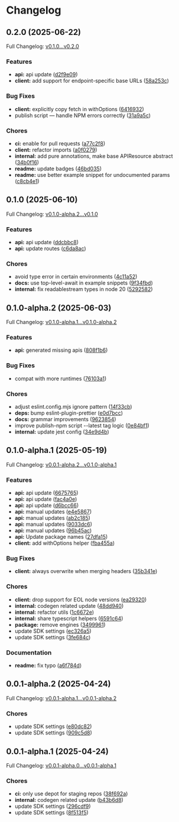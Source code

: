 # Changelog

## 0.2.0 (2025-06-22)

Full Changelog: [v0.1.0...v0.2.0](https://github.com/dinaricrypto/dinari-api-sdk-typescript/compare/v0.1.0...v0.2.0)

### Features

* **api:** api update ([d2f9e09](https://github.com/dinaricrypto/dinari-api-sdk-typescript/commit/d2f9e09b5ba11425785098f6d499ccd40839911d))
* **client:** add support for endpoint-specific base URLs ([58a253c](https://github.com/dinaricrypto/dinari-api-sdk-typescript/commit/58a253c29986e7bc52eee7cc198155ffc4b9ed76))


### Bug Fixes

* **client:** explicitly copy fetch in withOptions ([6416932](https://github.com/dinaricrypto/dinari-api-sdk-typescript/commit/6416932a357f417e96b834d555e603916be489f8))
* publish script — handle NPM errors correctly ([31a9a5c](https://github.com/dinaricrypto/dinari-api-sdk-typescript/commit/31a9a5c89c37a70587615a21dd9d2202c95f71b0))


### Chores

* **ci:** enable for pull requests ([a77c2f8](https://github.com/dinaricrypto/dinari-api-sdk-typescript/commit/a77c2f8f48ac8df849a988207389321715d74043))
* **client:** refactor imports ([a0f0279](https://github.com/dinaricrypto/dinari-api-sdk-typescript/commit/a0f02792c56be3c8b7fe6c74c7d86056ddf1eaf8))
* **internal:** add pure annotations, make base APIResource abstract ([34b0f16](https://github.com/dinaricrypto/dinari-api-sdk-typescript/commit/34b0f160ae826fbb25d72414d479a89fe86e91be))
* **readme:** update badges ([46bd035](https://github.com/dinaricrypto/dinari-api-sdk-typescript/commit/46bd035c22d55a48efdd7a6ed19b760051c3d6ab))
* **readme:** use better example snippet for undocumented params ([c8cb4e1](https://github.com/dinaricrypto/dinari-api-sdk-typescript/commit/c8cb4e1e301f29e139c0559e80331f745884cbb6))

## 0.1.0 (2025-06-10)

Full Changelog: [v0.1.0-alpha.2...v0.1.0](https://github.com/dinaricrypto/dinari-api-sdk-typescript/compare/v0.1.0-alpha.2...v0.1.0)

### Features

* **api:** api update ([ddcbbc8](https://github.com/dinaricrypto/dinari-api-sdk-typescript/commit/ddcbbc8c7dd3ac8e76d4ed3ab1af88e49205e500))
* **api:** update routes ([c6da8ac](https://github.com/dinaricrypto/dinari-api-sdk-typescript/commit/c6da8ac7d455f6beafae900f45e262187f0fe865))


### Chores

* avoid type error in certain environments ([4c11a52](https://github.com/dinaricrypto/dinari-api-sdk-typescript/commit/4c11a522a17b891ee9152a6cfd5b8de5e6b50987))
* **docs:** use top-level-await in example snippets ([9f34fbd](https://github.com/dinaricrypto/dinari-api-sdk-typescript/commit/9f34fbdb7d9812a751cefaede98141a4a38adb2f))
* **internal:** fix readablestream types in node 20 ([5292582](https://github.com/dinaricrypto/dinari-api-sdk-typescript/commit/52925822c209ee73c8ec4d5efa0f213bc587f333))

## 0.1.0-alpha.2 (2025-06-03)

Full Changelog: [v0.1.0-alpha.1...v0.1.0-alpha.2](https://github.com/dinaricrypto/dinari-api-sdk-typescript/compare/v0.1.0-alpha.1...v0.1.0-alpha.2)

### Features

* **api:** generated missing apis ([808f1b6](https://github.com/dinaricrypto/dinari-api-sdk-typescript/commit/808f1b62dfb3cfb628db584e41aa47c0f2d8fe14))


### Bug Fixes

* compat with more runtimes ([76103a1](https://github.com/dinaricrypto/dinari-api-sdk-typescript/commit/76103a1c97d32664cc2fb2d8fd83a4fd5bffc9de))


### Chores

* adjust eslint.config.mjs ignore pattern ([14f33cb](https://github.com/dinaricrypto/dinari-api-sdk-typescript/commit/14f33cb27a8aedc93934dcafaab715f405852987))
* **deps:** bump eslint-plugin-prettier ([e0d7bcc](https://github.com/dinaricrypto/dinari-api-sdk-typescript/commit/e0d7bccd8815c63ca5d33eda673d31cabaadd0f9))
* **docs:** grammar improvements ([9623854](https://github.com/dinaricrypto/dinari-api-sdk-typescript/commit/962385421797eca54c7e202a88536b43d977ca5a))
* improve publish-npm script --latest tag logic ([0e84bf1](https://github.com/dinaricrypto/dinari-api-sdk-typescript/commit/0e84bf1d36b980f34a5f69ebaa490e801e4b082f))
* **internal:** update jest config ([34e9d4b](https://github.com/dinaricrypto/dinari-api-sdk-typescript/commit/34e9d4b035bddcb5a71dddc14fd2013547462c44))

## 0.1.0-alpha.1 (2025-05-19)

Full Changelog: [v0.0.1-alpha.2...v0.1.0-alpha.1](https://github.com/dinaricrypto/dinari-api-sdk-typescript/compare/v0.0.1-alpha.2...v0.1.0-alpha.1)

### Features

* **api:** api update ([6675765](https://github.com/dinaricrypto/dinari-api-sdk-typescript/commit/6675765381bbb19a4741e6be70ddc92fca50b53d))
* **api:** api update ([fac4a0e](https://github.com/dinaricrypto/dinari-api-sdk-typescript/commit/fac4a0e1f270bbd85383042c6af96fe7c1f669cf))
* **api:** api update ([d6bcc66](https://github.com/dinaricrypto/dinari-api-sdk-typescript/commit/d6bcc663755e2e62e8a45e24df5b2218a7bd03a4))
* **api:** manual updates ([e4e5867](https://github.com/dinaricrypto/dinari-api-sdk-typescript/commit/e4e5867d81a5403fd3a609044b330ca0d85b6144))
* **api:** manual updates ([ab2c185](https://github.com/dinaricrypto/dinari-api-sdk-typescript/commit/ab2c185d230fb916c141bdf5c0e21a55eaf392bb))
* **api:** manual updates ([9033dc6](https://github.com/dinaricrypto/dinari-api-sdk-typescript/commit/9033dc6f676ef923a3554b5289a8ce7d4345ad56))
* **api:** manual updates ([96b45ac](https://github.com/dinaricrypto/dinari-api-sdk-typescript/commit/96b45acfcf5d3d40e79085019c22a19a56b9885e))
* **api:** Update package names ([27dfa15](https://github.com/dinaricrypto/dinari-api-sdk-typescript/commit/27dfa15f40f84634bc73575c50feaa7033be6786))
* **client:** add withOptions helper ([fba455a](https://github.com/dinaricrypto/dinari-api-sdk-typescript/commit/fba455a9aae6ee84ff1b5cd70cee351a071e2757))


### Bug Fixes

* **client:** always overwrite when merging headers ([35b341e](https://github.com/dinaricrypto/dinari-api-sdk-typescript/commit/35b341e818114710196246ace306923c77359ff0))


### Chores

* **client:** drop support for EOL node versions ([ea29320](https://github.com/dinaricrypto/dinari-api-sdk-typescript/commit/ea2932081630b71cf0612624c41bcfa4d332bbc7))
* **internal:** codegen related update ([48dd940](https://github.com/dinaricrypto/dinari-api-sdk-typescript/commit/48dd940a112cb19c97ac938ebb6c2b2f57c04013))
* **internal:** refactor utils ([1c6672e](https://github.com/dinaricrypto/dinari-api-sdk-typescript/commit/1c6672efd6973971a67e749fa71ac5863c627749))
* **internal:** share typescript helpers ([6591c64](https://github.com/dinaricrypto/dinari-api-sdk-typescript/commit/6591c64350eca9f55e9d3987168f69d228ae89ff))
* **package:** remove engines ([3499961](https://github.com/dinaricrypto/dinari-api-sdk-typescript/commit/3499961a4c9186487f2ee873ffde2543d260bc39))
* update SDK settings ([ec326a5](https://github.com/dinaricrypto/dinari-api-sdk-typescript/commit/ec326a5c0e276db86597c99f3e2be378dd37f1bd))
* update SDK settings ([3fe684c](https://github.com/dinaricrypto/dinari-api-sdk-typescript/commit/3fe684cc44e55b8b6b16a30065a27ec27d46ad61))


### Documentation

* **readme:** fix typo ([a6f784d](https://github.com/dinaricrypto/dinari-api-sdk-typescript/commit/a6f784d70b23449f1704583a47fdee0a833e0528))

## 0.0.1-alpha.2 (2025-04-24)

Full Changelog: [v0.0.1-alpha.1...v0.0.1-alpha.2](https://github.com/dinaricrypto/dinari-api-sdk-typescript/compare/v0.0.1-alpha.1...v0.0.1-alpha.2)

### Chores

* update SDK settings ([e80dc82](https://github.com/dinaricrypto/dinari-api-sdk-typescript/commit/e80dc82f5159458d3b1cf0327ce2372001c10a2e))
* update SDK settings ([909c5d8](https://github.com/dinaricrypto/dinari-api-sdk-typescript/commit/909c5d82e7e630d9b68f5bf1e60a9fb2d391b22e))

## 0.0.1-alpha.1 (2025-04-24)

Full Changelog: [v0.0.1-alpha.0...v0.0.1-alpha.1](https://github.com/dinaricrypto/dinari-api-sdk-typescript/compare/v0.0.1-alpha.0...v0.0.1-alpha.1)

### Chores

* **ci:** only use depot for staging repos ([38f692a](https://github.com/dinaricrypto/dinari-api-sdk-typescript/commit/38f692a925c1cf0d2dd25a2b9aabd74fc4582d21))
* **internal:** codegen related update ([b43b6d8](https://github.com/dinaricrypto/dinari-api-sdk-typescript/commit/b43b6d8198b1da0a2a0d36bee03cd61d74914f95))
* update SDK settings ([296cdf9](https://github.com/dinaricrypto/dinari-api-sdk-typescript/commit/296cdf942cee515b68326915f73a9f3641f64f88))
* update SDK settings ([8f513f5](https://github.com/dinaricrypto/dinari-api-sdk-typescript/commit/8f513f532252b8e0284832d9b7b916efe3c32174))
